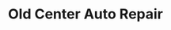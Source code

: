 ---
title: "Old Center Auto Repair"
url: /north-reading/old-center-auto-repair/
shop: Autowerkstatt
---